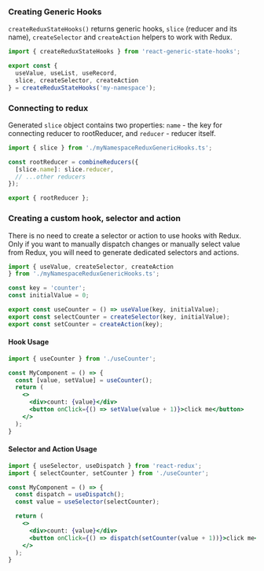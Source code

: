 ### Creating Generic Hooks
`createReduxStateHooks()` returns generic hooks, `slice` (reducer and its name), 
`createSelector` and `createAction` helpers to work with Redux.

```typescript title="myNamespaceReduxGenericHooks.ts"
import { createReduxStateHooks } from 'react-generic-state-hooks';

export const {
  useValue, useList, useRecord, 
  slice, createSelector, createAction  
} = createReduxStateHooks('my-namespace');
```

### Connecting to redux
Generated `slice` object contains two properties: `name` - the key for connecting reducer to rootReducer, 
and `reducer` - reducer itself.
```typescript title="rootReducer.ts"
import { slice } from './myNamespaceReduxGenericHooks.ts';

const rootReducer = combineReducers({
  [slice.name]: slice.reducer,
  // ...other reducers
});

export { rootReducer };
```

### Creating a custom hook, selector and action
There is no need to create a selector or action to use hooks with Redux.<br/>
Only if you want to manually dispatch changes or manually select value from Redux,
you will need to generate dedicated selectors and actions.

```typescript title="useCounter.ts"
import { useValue, createSelector, createAction
} from './myNamespaceReduxGenericHooks.ts';

const key = 'counter';
const initialValue = 0;

export const useCounter = () => useValue(key, initialValue);
export const selectCounter = createSelector(key, initialValue);
export const setCounter = createAction(key);
```
#### Hook Usage

```jsx title="MyComponent.tsx"
import { useCounter } from './useCounter';

const MyComponent = () => {
  const [value, setValue] = useCounter();
  return (
    <>
      <div>count: {value}</div>
      <button onClick={() => setValue(value + 1)}>click me</button>
    </>
  );
}
```

#### Selector and Action Usage

```jsx title="MyComponent.tsx"
import { useSelector, useDispatch } from 'react-redux';
import { selectCounter, setCounter } from './useCounter';

const MyComponent = () => {
  const dispatch = useDispatch();  
  const value = useSelector(selectCounter);

  return (
    <>
      <div>count: {value}</div>
      <button onClick={() => dispatch(setCounter(value + 1))}>click me</button>
    </>
  );
}
```

